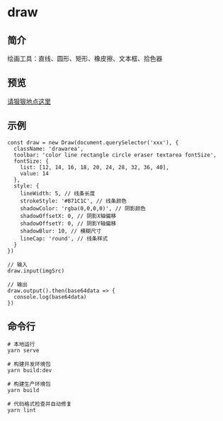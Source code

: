 # draw

## 简介

绘画工具：直线、圆形、矩形、橡皮擦、文本框、拾色器

## 预览

[请狠狠地点这里](https://luobin01.github.io/draw/examples/video/)

## 示例

````
const draw = new Draw(document.querySelector('xxx'), {
  className: 'drawarea',
  toolbar: 'color line rectangle circle eraser textarea fontSize',
  fontSize: {
    list: [12, 14, 16, 18, 20, 24, 28, 32, 36, 40],
    value: 14
  },
  style: {
    lineWidth: 5, // 线条长度
    strokeStyle: '#B71C1C', // 线条颜色
    shadowColor: 'rgba(0,0,0,0)', // 阴影颜色
    shadowOffsetX: 0, // 阴影X轴偏移
    shadowOffsetY: 0, // 阴影Y轴偏移
    shadowBlur: 10, // 模糊尺寸
    lineCap: 'round', // 线条样式
  }
})

// 输入
draw.input(imgSrc)

// 输出
draw.output().then(base64data => {
  console.log(base64data)
})
````

## 命令行

````
# 本地运行
yarn serve

# 构建开发环境包
yarn build:dev

# 构建生产环境包
yarn build

# 代码格式检查并自动修复
yarn lint
````
